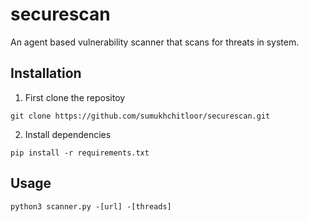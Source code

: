 # securescan
An agent based vulnerability scanner that scans for threats in system.

## Installation

1. First clone the repositoy

```
git clone https://github.com/sumukhchitloor/securescan.git
```

2. Install dependencies

```
pip install -r requirements.txt
```

## Usage

``` 
python3 scanner.py -[url] -[threads]
```
